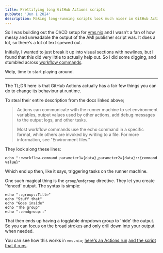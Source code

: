 ```yaml
---
title: Prettifying long GitHub Actions scripts
pubDate: 'Jun 1 2024'
description: Making long-running scripts look much nicer in GitHub Actions.
---
```


So I was building out the CI/CD setup for
[vms.nix](https://github.com/ALT-F4-LLC/vms.nix) and I wasn't a fan of how
messy and unreadable the output of the AMI publisher script was. It does a lot,
so there's a lot of text spewed out.

Initially, I wanted to just break it up into visual sections with newlines, but
I found that this did very little to actually help out. So I did some digging,
and stumbled across
[workflow commands](https://docs.github.com/en/actions/using-workflows/workflow-commands-for-github-actions).

Welp, time to start playing around.

---

The TL;DR here is that GitHub Actions actually has a fair few things you can do
to change its behaviour at runtime.

To steal their entire description from the docs linked above;

> Actions can communicate with the runner machine to set environment variables,
> output values used by other actions, add debug messages to the output logs,
> and other tasks.
>
> Most workflow commands use the echo command in a specific format, while
> others are invoked by writing to a file. For more information, see
> "Environment files."

They look along these lines:

```shell
echo "::workflow-command parameter1={data},parameter2={data}::{command value}"
```

Which end up then, like it says, triggering tasks on the runner machine.

One such magical thing is the `group`/`endgroup` directive. They let you create
'fenced' output. The syntax is simple:

```shell
echo "::group::Title"
echo "Stuff that"
echo "Goes inside"
echo "The group"
echo "::endgroup::"
```

That then ends up having a togglable dropdown group to 'hide' the output. So
you can focus on the broad strokes and only drill down into your output when
needed.

You can see how this works in `vms.nix`;
[here's an Actions run](https://github.com/ALT-F4-LLC/vms.nix/actions/runs/9333518231/job/25690648434#step:8:16)
[and the script that it runs](https://github.com/ALT-F4-LLC/vms.nix/blob/def0bfb04fdb21edbbf76f8668e7cd8a42274526/ci-build-publish.sh).
